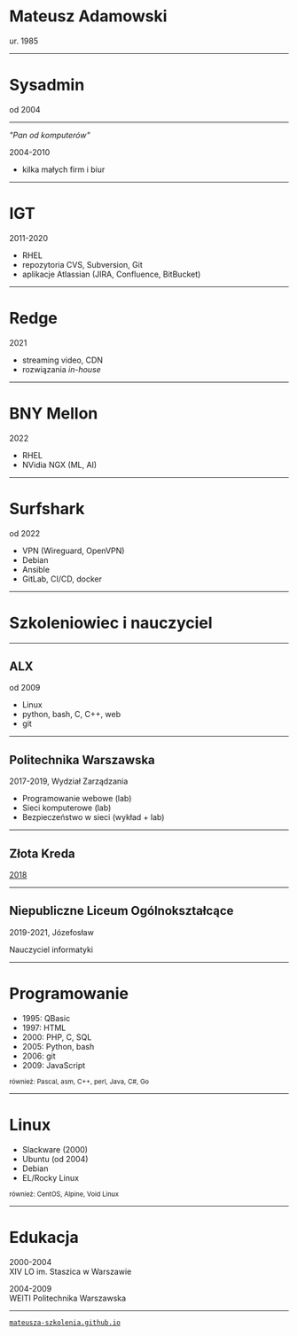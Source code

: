 <!-- .slide: data-autofragments -->
# Mateusz Adamowski
<!-- .element: style="font-size: 2em;" -->

ur. 1985


------
<!-- .slide: data-autofragments -->
# Sysadmin

od 2004

------
_"Pan od komputerów"_

2004-2010

- kilka małych firm i biur

---
<!-- .slide: data-autofragments -->
# IGT

2011-2020

- RHEL
- repozytoria CVS, Subversion, Git
- aplikacje Atlassian (JIRA, Confluence, BitBucket)

---
<!-- .slide: data-autofragments -->
# Redge

2021

- streaming video, CDN
- rozwiązania _in-house_

---
<!-- .slide: data-autofragments -->
# BNY Mellon

2022

- RHEL
- NVidia NGX (ML, AI)

---
<!-- .slide: data-autofragments -->
# Surfshark

od 2022

- VPN (Wireguard, OpenVPN)
- Debian
- Ansible
- GitLab, CI/CD, docker

------
<!-- .slide: data-autofragments -->
# Szkoleniowiec i nauczyciel

---
<!-- .slide: data-autofragments -->
## ALX

od 2009

- Linux
- python, bash, C, C++, web
- git

---
<!-- .slide: data-autofragments -->
## Politechnika Warszawska

2017-2019, Wydział Zarządzania

- Programowanie webowe (lab)
- Sieci komputerowe (lab)
- Bezpieczeństwo w sieci (wykład + lab)

---
<!-- .slide: data-background="img/2018-zlota-kreda.jpg" -->

## Złota Kreda

[2018](https://www.wz.pw.edu.pl/Wydzial/Aktualnosci/Archiwum/Gala-Zlotej-Kredy-2018)

---
## Niepubliczne Liceum Ogólnokształcące

2019-2021, Józefosław

Nauczyciel informatyki

------
<!-- .slide: data-autofragments -->
# Programowanie

- 1995: QBasic
- 1997: HTML
- 2000: PHP, C, SQL
- 2005: Python, bash
- 2006: git
- 2009: JavaScript

<small>również: Pascal, asm, C++, perl, Java, C#, Go</small>

------
<!-- .slide: data-autofragments -->
# Linux

- Slackware (2000)
- Ubuntu (od 2004)
- Debian
- EL/Rocky Linux

<small>również: CentOS, Alpine, Void Linux</small>

------
<!-- .slide: data-autofragments -->
# Edukacja

2000-2004  
XIV LO im. Staszica w Warszawie

2004-2009  
WEITI Politechnika Warszawska

------

[`mateusza-szkolenia.github.io`](https://mateusza-szkolenia.github.io)


